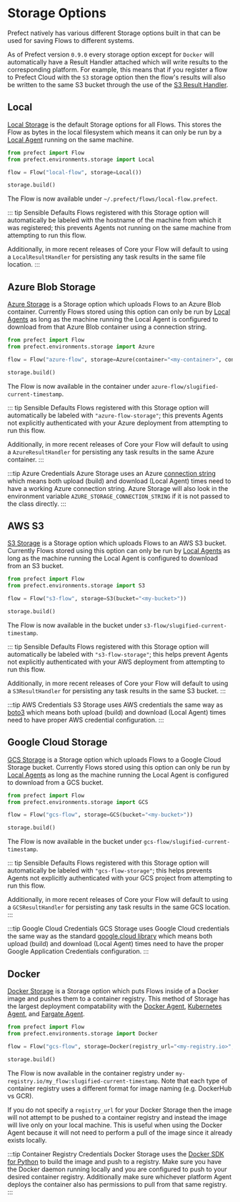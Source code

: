 # Storage Options

Prefect natively has various different Storage options built in that can be used for saving Flows to different systems.

As of Prefect version `0.9.0` every storage option except for `Docker` will automatically have a Result Handler attached which will write results to the corresponding platform. For example, this means that if you register a flow to Prefect Cloud with the `S3` storage option then the flow's results will also be written to the same S3 bucket through the use of the [S3 Result Handler](/api/unreleased/engine/result_handlers.html#s3resulthandler).

## Local

[Local Storage](/api/unreleased/environments/storage.html#local) is the default Storage options for all Flows. This stores the Flow as bytes in the local filesystem which means it can only be run by a [Local Agent](/cloud/agent/local.html) running on the same machine.

```python
from prefect import Flow
from prefect.environments.storage import Local

flow = Flow("local-flow", storage=Local())

storage.build()
```

The Flow is now available under `~/.prefect/flows/local-flow.prefect`.

::: tip Sensible Defaults
Flows registered with this Storage option will automatically be labeled with the hostname of the machine from which it was registered; this prevents Agents not running on the same machine from attempting to run this flow.

Additionally, in more recent releases of Core your Flow will default to using a `LocalResultHandler` for persisting any task results in the same file location.
:::

## Azure Blob Storage

[Azure Storage](/api/unreleased/environments/storage.html#azure) is a Storage option which uploads Flows to an Azure Blob container. Currently Flows stored using this option can only be run by [Local Agents](/cloud/agent/local.html) as long as the machine running the Local Agent is configured to download from that Azure Blob container using a connection string.

```python
from prefect import Flow
from prefect.environments.storage import Azure

flow = Flow("azure-flow", storage=Azure(container="<my-container>", connection_string="<my-connection-string>"))

storage.build()
```

The Flow is now available in the container under `azure-flow/slugified-current-timestamp`.

::: tip Sensible Defaults
Flows registered with this Storage option will automatically be labeled with `"azure-flow-storage"`; this prevents Agents not explicitly authenticated with your Azure deployment from attempting to run this flow.

Additionally, in more recent releases of Core your Flow will default to using a `AzureResultHandler` for persisting any task results in the same Azure container.
:::

:::tip Azure Credentials
Azure Storage uses an Azure [connection string](https://docs.microsoft.com/en-us/azure/storage/common/storage-configure-connection-string) which means both upload (build) and download (Local Agent) times need to have a working Azure connection string. Azure Storage will also look in the environment variable `AZURE_STORAGE_CONNECTION_STRING` if it is not passed to the class directly.
:::

## AWS S3

[S3 Storage](/api/unreleased/environments/storage.html#s3) is a Storage option which uploads Flows to an AWS S3 bucket. Currently Flows stored using this option can only be run by [Local Agents](/cloud/agent/local.html) as long as the machine running the Local Agent is configured to download from an S3 bucket.

```python
from prefect import Flow
from prefect.environments.storage import S3

flow = Flow("s3-flow", storage=S3(bucket="<my-bucket>"))

storage.build()
```

The Flow is now available in the bucket under `s3-flow/slugified-current-timestamp`.

::: tip Sensible Defaults
Flows registered with this Storage option will automatically be labeled with `"s3-flow-storage"`; this helps prevent Agents not explicitly authenticated with your AWS deployment from attempting to run this flow.

Additionally, in more recent releases of Core your Flow will default to using a `S3ResultHandler` for persisting any task results in the same S3 bucket.
:::

:::tip AWS Credentials
S3 Storage uses AWS credentials the same way as [boto3](https://boto3.amazonaws.com/v1/documentation/api/latest/guide/configuration.html) which means both upload (build) and download (Local Agent) times need to have proper AWS credential configuration.
:::

## Google Cloud Storage

[GCS Storage](/api/unreleased/environments/storage.html#gcs) is a Storage option which uploads Flows to a Google Cloud Storage bucket. Currently Flows stored using this option can only be run by [Local Agents](/cloud/agent/local.html) as long as the machine running the Local Agent is configured to download from a GCS bucket.

```python
from prefect import Flow
from prefect.environments.storage import GCS

flow = Flow("gcs-flow", storage=GCS(bucket="<my-bucket>"))

storage.build()
```

The Flow is now available in the bucket under `gcs-flow/slugified-current-timestamp`.

::: tip Sensible Defaults
Flows registered with this Storage option will automatically be labeled with `"gcs-flow-storage"`; this helps prevents Agents not explicitly authenticated with your GCS project from attempting to run this flow.

Additionally, in more recent releases of Core your Flow will default to using a `GCSResultHandler` for persisting any task results in the same GCS location.
:::

:::tip Google Cloud Credentials
GCS Storage uses Google Cloud credentials the same way as the standard [google.cloud library](https://cloud.google.com/docs/authentication/production#auth-cloud-implicit-python) which means both upload (build) and download (Local Agent) times need to have the proper Google Application Credentials configuration.
:::

## Docker

[Docker Storage](/api/unreleased/environments/storage.html#docker) is a Storage option which puts Flows inside of a Docker image and pushes them to a container registry. This method of Storage has the largest deployment compatability with the [Docker Agent](/cloud/agent/docker.html), [Kubernetes Agent](/cloud/agent/kubernetes.html), and [Fargate Agent](/cloud/agent/fargate.html).

```python
from prefect import Flow
from prefect.environments.storage import Docker

flow = Flow("gcs-flow", storage=Docker(registry_url="<my-registry.io>", image_name="my_flow"))

storage.build()
```

The Flow is now available in the container registry under `my-registry.io/my_flow:slugified-current-timestamp`. Note that each type of container registry uses a different format for image naming (e.g. DockerHub vs GCR).

If you do not specify a `registry_url` for your Docker Storage then the image will not attempt to be pushed to a container registry and instead the image will live only on your local machine. This is useful when using the Docker Agent because it will not need to perform a pull of the image since it already exists locally.

:::tip Container Registry Credentials
Docker Storage uses the [Docker SDK for Python](https://docker-py.readthedocs.io/en/stable/index.html) to build the image and push to a registry. Make sure you have the Docker daemon running locally and you are configured to push to your desired container registry. Additionally make sure whichever platform Agent deploys the container also has permissions to pull from that same registry.
:::
